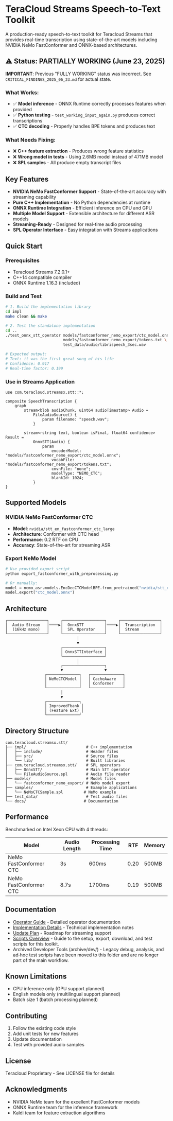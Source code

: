 # TeraCloud Streams Speech-to-Text Toolkit

A production-ready speech-to-text toolkit for Teracloud Streams that provides real-time transcription using state-of-the-art models including NVIDIA NeMo FastConformer and ONNX-based architectures.

## ⚠️ Status: PARTIALLY WORKING (June 23, 2025)

**IMPORTANT**: Previous "FULLY WORKING" status was incorrect. See `CRITICAL_FINDINGS_2025_06_23.md` for actual state.

### What Works:
- ✅ **Model inference** - ONNX Runtime correctly processes features when provided
- ✅ **Python testing** - `test_working_input_again.py` produces correct transcriptions
- ✅ **CTC decoding** - Properly handles BPE tokens and produces text

### What Needs Fixing:
- ❌ **C++ feature extraction** - Produces wrong feature statistics
- ❌ **Wrong model in tests** - Using 2.6MB model instead of 471MB model
- ❌ **SPL samples** - All produce empty transcript files

## Key Features

- **NVIDIA NeMo FastConformer Support** - State-of-the-art accuracy with streaming capability
- **Pure C++ Implementation** - No Python dependencies at runtime
- **ONNX Runtime Integration** - Efficient inference on CPU and GPU
- **Multiple Model Support** - Extensible architecture for different ASR models
- **Streaming-Ready** - Designed for real-time audio processing
- **SPL Operator Interface** - Easy integration with Streams applications

## Quick Start

### Prerequisites
- Teracloud Streams 7.2.0.1+
- C++14 compatible compiler
- ONNX Runtime 1.16.3 (included)

### Build and Test

```bash
# 1. Build the implementation library
cd impl
make clean && make

# 2. Test the standalone implementation
cd ..
./test_onnx_stt_operator models/fastconformer_nemo_export/ctc_model.onnx \
                         models/fastconformer_nemo_export/tokens.txt \
                         test_data/audio/librispeech_3sec.wav

# Expected output:
# Text: it was the first great song of his life
# Confidence: 0.917
# Real-time factor: 0.199
```

### Use in Streams Application

```spl
use com.teracloud.streamsx.stt::*;

composite SpeechTranscription {
    graph
        stream<blob audioChunk, uint64 audioTimestamp> Audio = 
            FileAudioSource() {
                param filename: "speech.wav";
            }
        
        stream<rstring text, boolean isFinal, float64 confidence> Result = 
            OnnxSTT(Audio) {
                param
                    encoderModel: "models/fastconformer_nemo_export/ctc_model.onnx";
                    vocabFile: "models/fastconformer_nemo_export/tokens.txt";
                    cmvnFile: "none";
                    modelType: "NEMO_CTC";
                    blankId: 1024;
            }
}
```

## Supported Models

### NVIDIA NeMo FastConformer CTC
- **Model**: `nvidia/stt_en_fastconformer_ctc_large`
- **Architecture**: Conformer with CTC head
- **Performance**: 0.2 RTF on CPU
- **Accuracy**: State-of-the-art for streaming ASR

### Export NeMo Model
```python
# Use provided export script
python export_fastconformer_with_preprocessing.py

# Or manually:
model = nemo_asr.models.EncDecCTCModelBPE.from_pretrained("nvidia/stt_en_fastconformer_ctc_large")
model.export("ctc_model.onnx")
```

## Architecture

```
┌─────────────────┐     ┌──────────────────┐     ┌─────────────────┐
│  Audio Stream   │────▶│  OnnxSTT         │────▶│  Transcription  │
│  (16kHz mono)   │     │  SPL Operator    │     │  Stream         │
└─────────────────┘     └──────────────────┘     └─────────────────┘
                               │
                               ▼
                        ┌──────────────────┐
                        │ OnnxSTTInterface │
                        └──────────────────┘
                               │
                        ┌──────┴───────────┐
                        ▼                  ▼
                 ┌──────────────┐   ┌──────────────┐
                 │ NeMoCTCModel │   │ CacheAware   │
                 │              │   │ Conformer    │
                 └──────────────┘   └──────────────┘
                        │
                        ▼
                 ┌──────────────┐
                 │ ImprovedFbank │
                 │ (Feature Ext) │
                 └──────────────┘
```

## Directory Structure

```
com.teracloud.streamsx.stt/
├── impl/                          # C++ implementation
│   ├── include/                   # Header files
│   ├── src/                       # Source files
│   └── lib/                       # Built libraries
├── com.teracloud.streamsx.stt/    # SPL operators
│   ├── OnnxSTT/                   # Main STT operator
│   └── FileAudioSource.spl        # Audio file reader
├── models/                        # Model files
│   └── fastconformer_nemo_export/ # NeMo model export
├── samples/                       # Example applications
│   └── NeMoCTCSample.spl         # NeMo example
├── test_data/                     # Test audio files
└── docs/                         # Documentation
```

## Performance

Benchmarked on Intel Xeon CPU with 4 threads:

| Model | Audio Length | Processing Time | RTF | Memory |
|-------|-------------|-----------------|-----|---------|
| NeMo FastConformer CTC | 3s | 600ms | 0.20 | 500MB |
| NeMo FastConformer CTC | 8.7s | 1700ms | 0.19 | 500MB |

## Documentation

- [Operator Guide](OPERATOR_GUIDE.md) - Detailed operator documentation
- [Implementation Details](IMPLEMENTATION_COMPLETE.md) - Technical implementation notes
- [Update Plan](docs/STREAMS_OPERATOR_UPDATE_PLAN.md) - Roadmap for streaming support
- [Scripts Overview](docs/SCRIPTS_OVERVIEW.md) - Guide to the setup, export, download, and test scripts for this toolkit.
- Archived Developer Tools (archive/dev/) - Legacy debug, analysis, and ad‑hoc test scripts have been moved to this folder and are no longer part of the main workflow.

## Known Limitations

- CPU inference only (GPU support planned)
- English models only (multilingual support planned)
- Batch size 1 (batch processing planned)

## Contributing

1. Follow the existing code style
2. Add unit tests for new features
3. Update documentation
4. Test with provided audio samples

## License

Teracloud Proprietary - See LICENSE file for details

## Acknowledgments

- NVIDIA NeMo team for the excellent FastConformer models
- ONNX Runtime team for the inference framework
- Kaldi team for feature extraction algorithms